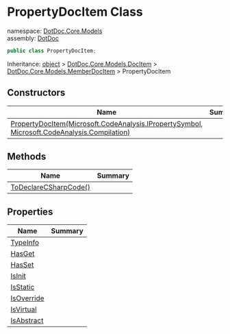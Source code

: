 ﻿# PropertyDocItem Class

namespace: [DotDoc\.Core\.Models](../DotDoc.Core.Models.md)<br />
assembly: [DotDoc](../../DotDoc.md)



```csharp
public class PropertyDocItem;
```

Inheritance: [object](https://docs.microsoft.com/ja-jp/dotnet/api/System.Object) > [DotDoc\.Core\.Models\.DocItem](../../DotDoc/DotDoc.Core.Models/DocItem.md) > [DotDoc\.Core\.Models\.MemberDocItem](../../DotDoc/DotDoc.Core.Models/MemberDocItem.md) > PropertyDocItem

## Constructors

| Name | Summary |
|------|---------|
| [PropertyDocItem\(Microsoft\.CodeAnalysis\.IPropertySymbol, Microsoft\.CodeAnalysis\.Compilation\)](./PropertyDocItem/$ctor.md) |  |

## Methods

| Name | Summary |
|------|---------|
| [ToDeclareCSharpCode\(\)](./PropertyDocItem/ToDeclareCSharpCode.md) |  |

## Properties

| Name | Summary |
|------|---------|
| [TypeInfo](./PropertyDocItem/TypeInfo.md) |  |
| [HasGet](./PropertyDocItem/HasGet.md) |  |
| [HasSet](./PropertyDocItem/HasSet.md) |  |
| [IsInit](./PropertyDocItem/IsInit.md) |  |
| [IsStatic](./PropertyDocItem/IsStatic.md) |  |
| [IsOverride](./PropertyDocItem/IsOverride.md) |  |
| [IsVirtual](./PropertyDocItem/IsVirtual.md) |  |
| [IsAbstract](./PropertyDocItem/IsAbstract.md) |  |

